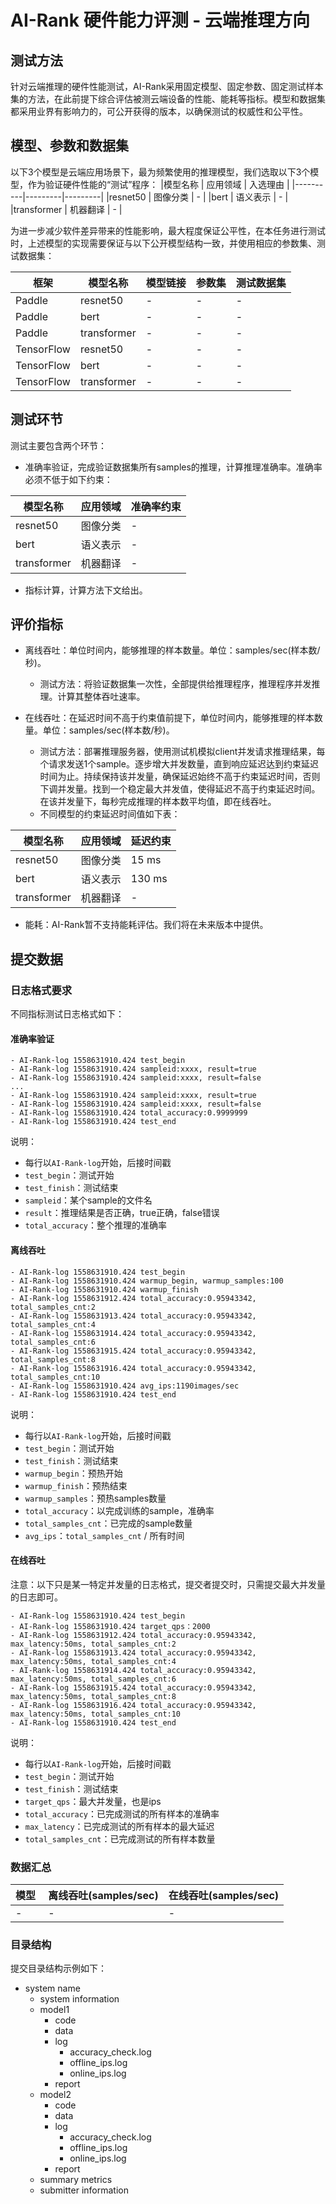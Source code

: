 # AI-Rank 硬件能力评测 - 云端推理方向
## 测试方法
针对云端推理的硬件性能测试，AI-Rank采用固定模型、固定参数、固定测试样本集的方法，在此前提下综合评估被测云端设备的性能、能耗等指标。模型和数据集都采用业界有影响力的，可公开获得的版本，以确保测试的权威性和公平性。

## 模型、参数和数据集
以下3个模型是云端应用场景下，最为频繁使用的推理模型，我们选取以下3个模型，作为验证硬件性能的“测试”程序：
|模型名称 | 应用领域 | 入选理由 |
|----------|---------|---------|
|resnet50 | 图像分类 | - |
|bert | 语义表示 | - |
|transformer | 机器翻译 | - |

为进一步减少软件差异带来的性能影响，最大程度保证公平性，在本任务进行测试时，上述模型的实现需要保证与以下公开模型结构一致，并使用相应的参数集、测试数据集：

|框架 |模型名称 | 模型链接 | 参数集 | 测试数据集 | 
|----------|----------|---------|---------|---------|
| Paddle |resnet50 | - | - |- |
| Paddle |bert | - | - |- |
| Paddle |transformer | - | - |- |
| TensorFlow |resnet50 | - | - |- |
| TensorFlow |bert | - | - |- |
| TensorFlow |transformer | - | - |- |

## 测试环节
测试主要包含两个环节：
- 准确率验证，完成验证数据集所有samples的推理，计算推理准确率。准确率必须不低于如下约束：

|模型名称 | 应用领域 | 准确率约束 | 
|---|---|---|
|resnet50 | 图像分类 | - |
|bert | 语义表示 | - |
|transformer | 机器翻译 | - |

- 指标计算，计算方法下文给出。

## 评价指标

- 离线吞吐：单位时间内，能够推理的样本数量。单位：samples/sec(样本数/秒)。
    - 测试方法：将验证数据集一次性，全部提供给推理程序，推理程序并发推理。计算其整体吞吐速率。

- 在线吞吐：在延迟时间不高于约束值前提下，单位时间内，能够推理的样本数量。单位：samples/sec(样本数/秒)。
    - 测试方法：部署推理服务器，使用测试机模拟client并发请求推理结果，每个请求发送1个sample。逐步增大并发数量，直到响应延迟达到约束延迟时间为止。持续保持该并发量，确保延迟始终不高于约束延迟时间，否则下调并发量。找到一个稳定最大并发值，使得延迟不高于约束延迟时间。在该并发量下，每秒完成推理的样本数平均值，即在线吞吐。
    - 不同模型的约束延迟时间值如下表：

|模型名称 | 应用领域 | 延迟约束 |
|---|---|---|
|resnet50 | 图像分类 | 15 ms |
|bert | 语义表示 | 130 ms |
|transformer | 机器翻译 | - |

- 能耗：AI-Rank暂不支持能耗评估。我们将在未来版本中提供。

## 提交数据

### 日志格式要求
不同指标测试日志格式如下：

#### 准确率验证
```
- AI-Rank-log 1558631910.424 test_begin
- AI-Rank-log 1558631910.424 sampleid:xxxx, result=true
- AI-Rank-log 1558631910.424 sampleid:xxxx, result=false
...
- AI-Rank-log 1558631910.424 sampleid:xxxx, result=true
- AI-Rank-log 1558631910.424 sampleid:xxxx, result=false
- AI-Rank-log 1558631910.424 total_accuracy:0.9999999
- AI-Rank-log 1558631910.424 test_end
```
说明：
- 每行以`AI-Rank-log`开始，后接时间戳
- `test_begin`：测试开始
- `test_finish`：测试结束
- `sampleid`：某个sample的文件名
- `result`：推理结果是否正确，true正确，false错误
- `total_accuracy`：整个推理的准确率

#### 离线吞吐
```
- AI-Rank-log 1558631910.424 test_begin
- AI-Rank-log 1558631910.424 warmup_begin, warmup_samples:100
- AI-Rank-log 1558631910.424 warmup_finish
- AI-Rank-log 1558631912.424 total_accuracy:0.95943342, total_samples_cnt:2
- AI-Rank-log 1558631913.424 total_accuracy:0.95943342, total_samples_cnt:4
- AI-Rank-log 1558631914.424 total_accuracy:0.95943342, total_samples_cnt:6
- AI-Rank-log 1558631915.424 total_accuracy:0.95943342, total_samples_cnt:8
- AI-Rank-log 1558631916.424 total_accuracy:0.95943342, total_samples_cnt:10
- AI-Rank-log 1558631910.424 avg_ips:1190images/sec
- AI-Rank-log 1558631910.424 test_end
```
说明：
- 每行以`AI-Rank-log`开始，后接时间戳
- `test_begin`：测试开始
- `test_finish`：测试结束
- `warmup_begin`：预热开始
- `warmup_finish`：预热结束
- `warmup_samples`：预热samples数量
- `total_accuracy`：以完成训练的sample，准确率
- `total_samples_cnt`：已完成的sample数量
- `avg_ips`：`total_samples_cnt` / 所有时间

#### 在线吞吐
注意：以下只是某一特定并发量的日志格式，提交者提交时，只需提交最大并发量的日志即可。
```
- AI-Rank-log 1558631910.424 test_begin
- AI-Rank-log 1558631910.424 target_qps：2000
- AI-Rank-log 1558631912.424 total_accuracy:0.95943342, max_latency:50ms, total_samples_cnt:2
- AI-Rank-log 1558631913.424 total_accuracy:0.95943342, max_latency:50ms, total_samples_cnt:4
- AI-Rank-log 1558631914.424 total_accuracy:0.95943342, max_latency:50ms, total_samples_cnt:6
- AI-Rank-log 1558631915.424 total_accuracy:0.95943342, max_latency:50ms, total_samples_cnt:8
- AI-Rank-log 1558631916.424 total_accuracy:0.95943342, max_latency:50ms, total_samples_cnt:10
- AI-Rank-log 1558631910.424 test_end
```
说明：
- 每行以`AI-Rank-log`开始，后接时间戳
- `test_begin`：测试开始
- `test_finish`：测试结束
- `target_qps`：最大并发量，也是ips
- `total_accuracy`：已完成测试的所有样本的准确率
- `max_latency`：已完成测试的所有样本的最大延迟
- `total_samples_cnt`：已完成测试的所有样本数量


### 数据汇总
|  模型  | 离线吞吐(samples/sec)  | 在线吞吐(samples/sec) |
|--------------|--------------|--------------|
|      -       |      -       |      -       |

### 目录结构

提交目录结构示例如下：

- system name
    - system information
    - model1
        - code
        - data
        - log
            - accuracy_check.log
            - offline_ips.log
            - online_ips.log
        - report
    - model2
        - code
        - data
        - log
            - accuracy_check.log
            - offline_ips.log
            - online_ips.log
        - report
    - summary metrics
    - submitter information

